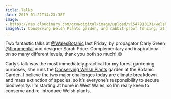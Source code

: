 ```yaml
---
title: Talks
date: 2019-01-21T14:23:38Z
image: 
- https://res.cloudinary.com/growdigital/image/upload/v1547913131/welshplants-46996FDB.jpg
imageAlt: Conserving Welsh Plants garden, and rabbit-proof fencing, at Botanic Garden Wales
---
```


Two fantastic talks at [@WalesBotanic](https://mobile.twitter.com/WalesBotanic) last Friday, by propagator Carly Green [@floramental](https://mobile.twitter.com/floramental) and designer Sarah Price. Complementary and inspirational on so many different levels, thank you both so much! 😄

Carly’s talk was the most immediately practical for my forest gardening purposes, she runs the [Conserving Welsh Plants](https://botanicgarden.wales/conserving-welsh-plants-the-restoration/) garden at the Botanic Garden. I believe the two major challenges today are climate breakdown and mass extinction of species, so it’s everyone’s responsibility to secure biodiversity. I’m starting at home  in West Wales, so I’m really keen to conserve and re-introduce Welsh plants.
